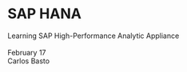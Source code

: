 # SAP HANA
Learning SAP High-Performance Analytic Appliance <br><br>
February 17 <br>
Carlos Basto


